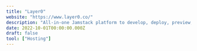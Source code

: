 ```yaml
---
title: "Layer0"
website: "https://www.layer0.co/"
description: "All-in-one Jamstack platform to develop, deploy, preview, split test and monitor your headless frontend."
date: 2022-10-01T00:00:00.000Z
draft: false
tool: ["Hosting"]
---
```

